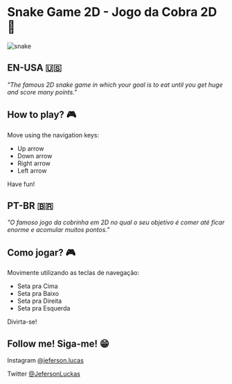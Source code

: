 # Snake Game 2D - Jogo da Cobra 2D :snake:

![snake](https://user-images.githubusercontent.com/39635734/81754419-853e3400-948c-11ea-80da-e5d152255cb0.gif)

## EN-USA :us:

_"The famous 2D snake game in which your goal is to eat until you get huge and score many points."_

## How to play? :video_game:

Move using the navigation keys: 
- Up arrow
- Down arrow
- Right arrow
- Left arrow

Have fun!

## PT-BR 🇧🇷

_"O famoso jogo da cobrinha em 2D no qual o seu objetivo é comer até ficar enorme e acomular muitos pontos."_

## Como jogar? :video_game:

Movimente utilizando as teclas de navegação: 
- Seta pra Cima 
- Seta pra Baixo 
- Seta pra Direita 
- Seta pra Esquerda 

Divirta-se!

## Follow me! Siga-me! :grin:

Instagram [@jeferson.lucas](https://instagram.com/jeferson.luckas/)

Twitter [@JefersonLuckas](https://twitter.com/JefersonLuckas)